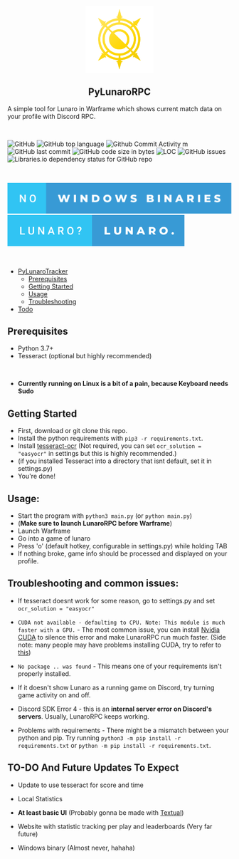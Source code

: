 <p align="center">
 <img style="display: block; margin-left: auto; margin-right: auto; width:30%;" src="https://raw.githubusercontent.com/kozabrada123/PyLunaroRPC/main/assets/images/Lunaro-logo.png" alt="project logo" width="30%"/>
 </p>

<h2 align="center"> PyLunaroRPC </h2>

A simple tool for Lunaro in Warframe which shows current match data on your profile with Discord RPC.

<br/>

![GitHub](https://img.shields.io/github/license/kozabrada123/PyLunaroRPC?style=for-the-badge)
![GitHub top language](https://img.shields.io/github/languages/top/kozabrada123/PyLunaroRPC?style=for-the-badge)
![Github Commit Activity m](https://img.shields.io/github/commit-activity/m/kozabrada123/PyLunaroRPC?style=for-the-badge)
![GitHub last commit](https://img.shields.io/github/last-commit/kozabrada123/PyLunaroRPC?style=for-the-badge)
![GitHub code size in bytes](https://img.shields.io/github/languages/code-size/kozabrada123/PyLunaroRPC?style=for-the-badge)
![LOC](https://img.shields.io/tokei/lines/github/kozabrada123/PyLunaroRPC?style=for-the-badge)
![GitHub issues](https://img.shields.io/github/issues/kozabrada123/PyLunaroRPC?style=for-the-badge)
![Libraries.io dependency status for GitHub repo](https://img.shields.io/librariesio/github/kozabrada123/PyLunaroRPC?style=for-the-badge)

<br/>


![No Windows Binaries](https://raw.githubusercontent.com/kozabrada123/PyLunaroRPC/44d0c6136a4a18850e5776e89010a690f6891714/assets/images/no-windows-binaries.svg)
![Lunaro](https://raw.githubusercontent.com/kozabrada123/PyLunaroRPC/98189fcc19354dd62ea8f43dc8d8ad4ef6d6f41b/assets/images/lunaro.svg)

<br/>

- [PyLunaroTracker](#PyLunaroTracker)
  - [Prerequisites](#prerequisites)
  - [Getting Started](#getting-started)
  - [Usage](#usage)
  - [Troubleshooting](#troubleshooting-and-common-issues)
 - [Todo](#to-do-and-future-updates-to-excpect)



## Prerequisites

* Python 3.7+
* Tesseract (optional but highly recommended)

<br/>

* **Currently running on Linux is a bit of a pain, because Keyboard needs Sudo**

## Getting Started

- First, download or git clone this repo.
- Install the python requirements with `pip3 -r requirements.txt`.
- Install [tesseract-ocr](https://github.com/UB-Mannheim/tesseract/wiki) (Not required, you can set `ocr_solution = "easyocr"` in settings but this is highly recommended.)
- (if you installed Tesseract into a directory that isnt default, set it in settings.py)
- You're done!

## Usage:

- Start the program with `python3 main.py` (or `python main.py`)
- (**Make sure to launch LunaroRPC before Warframe**)
- Launch Warframe
- Go into a game of lunaro
- Press 'o' (default hotkey, configurable in settings.py) while holding TAB
- If nothing broke, game info should be processed and displayed on your profile.

## Troubleshooting and common issues:

- If tesseract doesnt work for some reason, go to settings.py and set `ocr_solution = "easyocr"`


- `CUDA not available - defaulting to CPU. Note: This module is much faster with a GPU.` - The most common issue, you can install [Nvidia CUDA](https://developer.nvidia.com/cuda-toolkit) to silence this error and make LunaroRPC run much faster. (Side note: many people may have problems installing CUDA, try to refer to [this](https://forums.developer.nvidia.com/t/windows-10-cuda-installation-failure-solved/64389)) 

- `No package .. was found` - This means one of your requirements isn't properly installed.


- If it doesn't show Lunaro as a running game on Discord, try turning game activity on and off.


- Discord SDK Error 4 - this is an **internal server error on Discord's servers**. Usually, LunaroRPC keeps working.

- Problems with requirements - There might be a mismatch between your python and pip. Try running `python3 -m pip install -r requirements.txt` or `python -m pip install -r requirements.txt`.


## TO-DO And Future Updates To Expect

- Update to use tesseract for score and time

- Local Statistics

- **At least basic UI** (Probably gonna be made with [Textual](https://github.com/Textualize/textual))

- Website with statistic tracking per play and leaderboards (Very far future)

- Windows binary (Almost never, hahaha)

